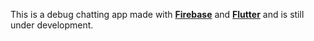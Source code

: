 This is a debug chatting app made with [**Firebase**](https://firebase.google.com/?gclid=EAIaIQobChMIrbbIgIiU-AIVj5hmAh13OgUaEAAYASAAEgI9YvD_BwE&gclsrc=aw.ds) and [**Flutter**](https://flutter.dev/) and is still under development.
